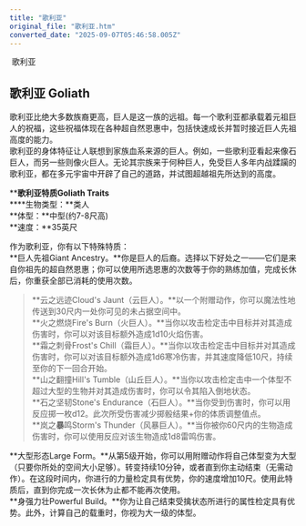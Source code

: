 ```yaml
---
title: "歌利亚"
original_file: "歌利亚.htm"
converted_date: "2025-09-07T05:46:58.005Z"
---
```


﻿ 歌利亚  

## 歌利亚 Goliath

歌利亚比绝大多数族裔更高，巨人是这一族的远祖。每一个歌利亚都承载着元祖巨人的祝福，这些祝福体现在各种超自然恩惠中，包括快速成长并暂时接近巨人先祖高度的能力。  
歌利亚的身体特征让人联想到家族血系来源的巨人。例如，一些歌利亚看起来像石巨人，而另一些则像火巨人。无论其宗族来于何种巨人，免受巨人多年内战蹂躏的歌利亚，都在多元宇宙中开辟了自己的道路，并试图超越祖先所达到的高度。

****歌利亚特质Goliath Traits**  
****生物类型：**类人  
**体型：**中型(约7-8尺高)  
**速度：**35英尺

作为歌利亚，你有以下特殊特质：  
**巨人先祖Giant Ancestry。**你是巨人的后裔。选择以下好处之一——它们是来自你祖先的超自然恩惠；你可以使用所选恩惠的次数等于你的熟练加值，完成长休后，你重获全部已消耗的使用次数。

> **云之远迹Cloud's Jaunt（云巨人）。**以一个附赠动作，你可以魔法性地传送到30尺内一处你可见的未占据空间中。  
> **火之燃烧Fire's Burn（火巨人）。**当你以攻击检定击中目标并对其造成伤害时，你可以对该目标额外造成1d10火焰伤害。  
> **霜之刺骨Frost's Chill（霜巨人）。**当你以攻击检定击中目标并对其造成伤害时，你可以对该目标额外造成1d6寒冷伤害，并其速度降低10尺，持续至你的下一回合开始。  
> **山之翻撞Hill's Tumble（山丘巨人）。**当你以攻击检定击中一个体型不超过大型的生物并对其造成伤害时，你可以令其陷入倒地状态。  
> **石之坚韧Stone's Endurance（石巨人）。**当你受到伤害时，你可以用反应掷一枚d12。此次所受伤害减少掷骰结果+你的体质调整值点。  
> **岚之****暴****鸣Storm's Thunder（风暴巨人）。**当你被你60尺内的生物造成伤害时，你可以使用反应对该生物造成1d8雷鸣伤害。

**大型形态Large Form。**从第5级开始，你可以用附赠动作将自己体型变为大型（只要你所处的空间大小足够）。转变持续10分钟，或者直到你主动结束（无需动作）。在这段时间内，你进行的力量检定具有优势，你的速度增加10尺。使用此特质后，直到你完成一次长休为止都不能再次使用。  
**身强力壮Powerful Build。**你为让自己结束受擒状态所进行的属性检定具有优势。此外，计算自己的载重时，你视为大一级的体型。